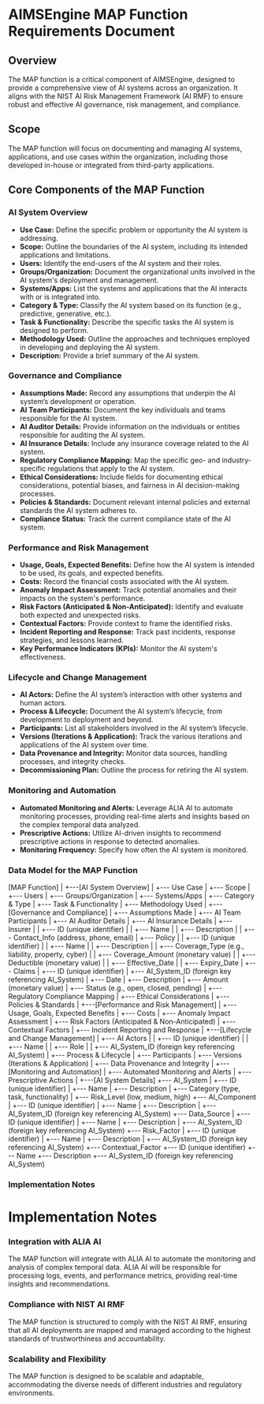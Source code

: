# AIMSEngine MAP Function Requirements Document

## Overview

The MAP function is a critical component of AIMSEngine, designed to provide a comprehensive view of AI systems across an organization. It aligns with the NIST AI Risk Management Framework (AI RMF) to ensure robust and effective AI governance, risk management, and compliance.

## Scope

The MAP function will focus on documenting and managing AI systems, applications, and use cases within the organization, including those developed in-house or integrated from third-party applications.

## Core Components of the MAP Function

### AI System Overview

- **Use Case:** Define the specific problem or opportunity the AI system is addressing.
- **Scope:** Outline the boundaries of the AI system, including its intended applications and limitations.
- **Users:** Identify the end-users of the AI system and their roles.
- **Groups/Organization:** Document the organizational units involved in the AI system's deployment and management.
- **Systems/Apps:** List the systems and applications that the AI interacts with or is integrated into.
- **Category & Type:** Classify the AI system based on its function (e.g., predictive, generative, etc.).
- **Task & Functionality:** Describe the specific tasks the AI system is designed to perform.
- **Methodology Used:** Outline the approaches and techniques employed in developing and deploying the AI system.
- **Description:** Provide a brief summary of the AI system.

### Governance and Compliance

- **Assumptions Made:** Record any assumptions that underpin the AI system’s development or operation.
- **AI Team Participants:** Document the key individuals and teams responsible for the AI system.
- **AI Auditor Details:** Provide information on the individuals or entities responsible for auditing the AI system.
- **AI Insurance Details:** Include any insurance coverage related to the AI system.
- **Regulatory Compliance Mapping:** Map the specific geo- and industry-specific regulations that apply to the AI system.
- **Ethical Considerations:** Include fields for documenting ethical considerations, potential biases, and fairness in AI decision-making processes.
- **Policies & Standards:** Document relevant internal policies and external standards the AI system adheres to.
- **Compliance Status:** Track the current compliance state of the AI system.

### Performance and Risk Management

- **Usage, Goals, Expected Benefits:** Define how the AI system is intended to be used, its goals, and expected benefits.
- **Costs:** Record the financial costs associated with the AI system.
- **Anomaly Impact Assessment:** Track potential anomalies and their impacts on the system's performance.
- **Risk Factors (Anticipated & Non-Anticipated):** Identify and evaluate both expected and unexpected risks.
- **Contextual Factors:** Provide context to frame the identified risks.
- **Incident Reporting and Response:** Track past incidents, response strategies, and lessons learned.
- **Key Performance Indicators (KPIs):** Monitor the AI system's effectiveness.

### Lifecycle and Change Management

- **AI Actors:** Define the AI system’s interaction with other systems and human actors.
- **Process & Lifecycle:** Document the AI system’s lifecycle, from development to deployment and beyond.
- **Participants:** List all stakeholders involved in the AI system’s lifecycle.
- **Versions (Iterations & Application):** Track the various iterations and applications of the AI system over time.
- **Data Provenance and Integrity:** Monitor data sources, handling processes, and integrity checks.
- **Decommissioning Plan:** Outline the process for retiring the AI system.

### Monitoring and Automation

- **Automated Monitoring and Alerts:** Leverage ALIA AI to automate monitoring processes, providing real-time alerts and insights based on the complex temporal data analyzed.
- **Prescriptive Actions:** Utilize AI-driven insights to recommend prescriptive actions in response to detected anomalies.
- **Monitoring Frequency:** Specify how often the AI system is monitored.

### Data Model for the MAP Function

[MAP Function]
|
+---[AI System Overview]
|   +--- Use Case
|   +--- Scope
|   +--- Users
|   +--- Groups/Organization
|   +--- Systems/Apps
|   +--- Category & Type
|   +--- Task & Functionality
|   +--- Methodology Used
|
+---[Governance and Compliance]
|   +--- Assumptions Made
|   +--- AI Team Participants
|   +--- AI Auditor Details
|   +--- AI Insurance Details
|       +--- Insurer
|       |    +--- ID (unique identifier)
|       |    +--- Name
|       |    +--- Description
|       |    +--- Contact_Info (address, phone, email)
|       +--- Policy
|       |    +--- ID (unique identifier)
|       |    +--- Name
|       |    +--- Description
|       |    +--- Coverage_Type (e.g., liability, property, cyber)
|       |    +--- Coverage_Amount (monetary value)
|       |    +--- Deductible (monetary value)
|       |    +--- Effective_Date
|       |    +--- Expiry_Date
|       +--- Claims
|            +--- ID (unique identifier)
|            +--- AI_System_ID (foreign key referencing AI_System)
|            +--- Date
|            +--- Description
|            +--- Amount (monetary value)
|            +--- Status (e.g., open, closed, pending)
|   +--- Regulatory Compliance Mapping
|   +--- Ethical Considerations
|   +--- Policies & Standards
|
+---[Performance and Risk Management]
|   +--- Usage, Goals, Expected Benefits
|   +--- Costs
|   +--- Anomaly Impact Assessment
|   +--- Risk Factors (Anticipated & Non-Anticipated)
|   +--- Contextual Factors
|   +--- Incident Reporting and Response
|
+---[Lifecycle and Change Management]
|   +--- AI Actors
|   |    +--- ID (unique identifier)
|   |    +--- Name
|   |    +--- Role
|   |    +--- AI_System_ID (foreign key referencing AI_System)
|   +--- Process & Lifecycle
|   +--- Participants
|   +--- Versions (Iterations & Application)
|   +--- Data Provenance and Integrity
|
+---[Monitoring and Automation]
|   +--- Automated Monitoring and Alerts
|   +--- Prescriptive Actions
|
+---[AI System Details]
    +--- AI_System
    |    +--- ID (unique identifier)
    |    +--- Name
    |    +--- Description
    |    +--- Category (type, task, functionality)
    |    +--- Risk_Level (low, medium, high)
    +--- AI_Component
    |    +--- ID (unique identifier)
    |    +--- Name
    |    +--- Description
    |    +--- AI_System_ID (foreign key referencing AI_System)
    +--- Data_Source
    |    +--- ID (unique identifier)
    |    +--- Name
    |    +--- Description
    |    +--- AI_System_ID (foreign key referencing AI_System)
    +--- Risk_Factor
    |    +--- ID (unique identifier)
    |    +--- Name
    |    +--- Description
    |    +--- AI_System_ID (foreign key referencing AI_System)
    +--- Contextual_Factor
         +--- ID (unique identifier)
         +--- Name
         +--- Description
         +--- AI_System_ID (foreign key referencing AI_System)

### Implementation Notes
# Implementation Notes

### Integration with ALIA AI
The MAP function will integrate with ALIA AI to automate the monitoring and analysis of complex temporal data. ALIA AI will be responsible for processing logs, events, and performance metrics, providing real-time insights and recommendations.

### Compliance with NIST AI RMF
The MAP function is structured to comply with the NIST AI RMF, ensuring that all AI deployments are mapped and managed according to the highest standards of trustworthiness and accountability.

### Scalability and Flexibility
The MAP function is designed to be scalable and adaptable, accommodating the diverse needs of different industries and regulatory environments.



